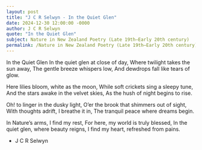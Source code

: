 ```yaml
---
layout: post
title: "J C R Selwyn - In the Quiet Glen"
date: 2024-12-30 12:00:00 -0000
author: J C R Selwyn
quote: "In the Quiet Glen"
subject: Nature in New Zealand Poetry (Late 19th–Early 20th century)
permalink: /Nature in New Zealand Poetry (Late 19th–Early 20th century)/J C R Selwyn/J C R Selwyn - In the Quiet Glen
---
```


In the Quiet Glen
In the quiet glen at close of day,
Where twilight takes the sun away,
The gentle breeze whispers low,
And dewdrops fall like tears of glow.

Here lilies bloom, white as the moon,
While soft crickets sing a sleepy tune,
And the stars awake in the velvet skies,
As the hush of night begins to rise.

Oh! to linger in the dusky light,
O’er the brook that shimmers out of sight,
With thoughts adrift, I breathe it in,
The tranquil peace where dreams begin.

In Nature’s arms, I find my rest,
For here, my world is truly blessed,
In the quiet glen, where beauty reigns,
I find my heart, refreshed from pains.

- J C R Selwyn
